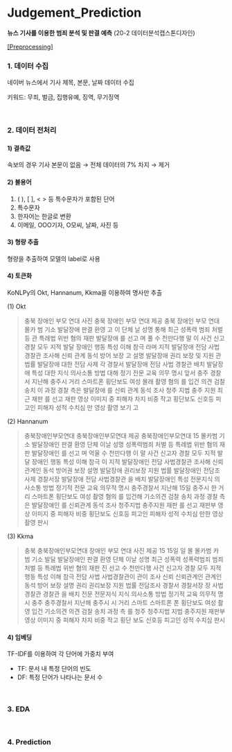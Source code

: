# Judgement_Prediction

**뉴스 기사를 이용한 범죄 분석 및 판결 예측** (20-2 데이터분석캡스톤디자인)

[[Preprocessing]](https://github.com/HyeJuSeon/Judgement_Prediction/blob/main/code/preprocessing/Preprocessing.ipynb)

### 1. 데이터 수집

네이버 뉴스에서 기사 제목, 본문, 날짜 데이터 수집

키워드: 무죄, 벌금, 집행유예, 징역, 무기징역

<br>

### 2. 데이터 전처리

#### 1) 결측값

속보의 경우 기사 본문이 없음 → 전체 데이터의 7% 차지 → 제거

#### 2) 불용어

1. ( ), [ ], < > 등 특수문자가 포함된 단어
2. 특수문자
3. 한자어는 한글로 변환
4. 이메일, OOO기자, O모씨, 날짜, 사진 등

#### 3) 형량 추출

형량을 추출하여 모델의 label로 사용

#### 4) 토큰화

KoNLPy의 Okt, Hannanum, Kkma을 이용하여 명사만 추출 

(1) Okt

> 충북 장애인 부모 연대 사진 충북 장애인 부모 연대 제공 충북 장애인 부모 연대 몰카 범 기소 발달장애 판결 환영 고 이 단체 날 성명 통해 최근 성폭력 범죄 처벌 등 관 특례법 위반 혐의 재판 발달장애 를 선고 며 풀 수 천만다행 말 이 사건 신고 경찰 모두 지적 발달 장애인 행동 특성 이해 참극 라며 지적 발달장애 전담 사법 경찰관 조사해 신뢰 관계 동석 방어 보장 고 설명 발달장애 권리 보장 및 지원 관 법률 발달장애 대한 전담 사제 각 경찰서 발달장애 전담 사법 경찰관 배치 발달장애 특성 대한 지식 의사소통 방법 대해 정기 전문 교육 의무 명시 앞서 충주 경찰서 지난해 충주시 거리 스마트폰 횡단보도 여성 몰래 촬영 혐의 를 입건 의견 검찰 송치 이 과정 경찰 측은 발달장애 를 신뢰 관계 동석 조사 청주 지법 충주 지원 최근 재판 를 선고 재판 영상 이미지 중 피해자 차지 비중 작고 횡단보도 신호등 피고인 피해자 성적 수치심 만 영상 촬영 보기 고
    
(2) Hannanum

> 충북장애인부모연대 충북장애인부모연대 제공 충북장애인부모연대 15 몰카범 기소 발달장애인 판결 환영 단체 이날 성명 성폭력범죄 처벌 등 특례법 위반 혐의 재판 발달장애인 를 선고 며 억울 수 천만다행 이 말 사건 신고자 경찰 모두 지적 발달 장애인 행동 특성 이해 참극 이 지적 발달장애인 전담 사법경찰관 조사해 신뢰관계인 동석 방어권 보장 설명 발달장애 권리보장 지원 법률 발달장애인 전담조사제 경찰서장 발달장애 전담 사법경찰관 을 배치 발달장애인 특성 전문지식 의사소통 방법 정기적 전문 교육 의무적 명시 충주경찰서 지난해 15일 충주시 한 거리 스마트폰 횡단보도 여성 촬영 혐의 를 입건해 기소의견 검찰 송치 과정 경찰 측은 발달장애인 를 신뢰관계 동석 조사 청주지법 충주지원 재판 를 선고 재판부 영상 이미지 중 피해자 비중 횡단보도 신호등 피고인 피해자 성적 수치심 만한 영상 촬영 판시

(3) Kkma

> 충북 충북장애인부모연대 장애인 부모 연대 사진 제공 15 15일 일 몰 몰카범 카 범 기소 발달 발달장애인 판결 환영 단체 이날 성명 최근 성폭력 성폭력범죄 범죄 처벌 등 특례법 위반 혐의 재판 진 선고 수 천만다행 사건 신고자 경찰 모두 지적 행동 특성 이해 참극 전담 사법 사법경찰관이 관이 조사 신뢰 신뢰관계인 관계인 동석 방어 보장 설명 권리 권리보장 지원 법률 전담조사 경찰서 경찰서장 장 사법경찰관 경찰관 을 배치 전문 전문지식 지식 의사소통 방법 정기적 교육 의무적 명시 충주 충주경찰서 지난해 충주시 시 거리 스마트 스마트폰 폰 횡단보도 여성 촬영 입건 기소의견 의견 검찰 송치 과정 측 를 청주 청주지법 지법 충주지원 재판부 영상 이미지 중 피해자 차지 비중 작고 횡단 보도 신호등 피고인 성적 수치심 판시

#### 4) 임베딩

TF-IDF를 이용하여 각 단어에 가중치 부여

- TF: 문서 내 특정 단어의 빈도
- DF: 특정 단어가 나타나는 문서 수

<br>

### 3. EDA

<br>

### 4. Prediction

<br>
